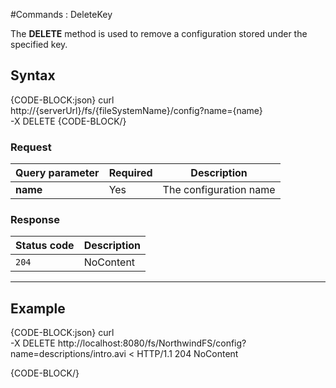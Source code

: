 #Commands : DeleteKey

The **DELETE** method is used to remove a configuration stored under the specified key.

## Syntax

{CODE-BLOCK:json}
curl \
	http://{serverUrl}/fs/{fileSystemName}/config?name={name}  \
	-X DELETE
{CODE-BLOCK/}

### Request

| Query parameter | Required | Description |
| ------------- | -- | ---- |
| **name** | Yes | The configuration name |

### Response

| Status code | Description |
| ----------- | - |
| `204` | NoContent |

<hr />

## Example

{CODE-BLOCK:json}
curl \
	-X DELETE http://localhost:8080/fs/NorthwindFS/config?name=descriptions/intro.avi
< HTTP/1.1 204 NoContent

{CODE-BLOCK/}

